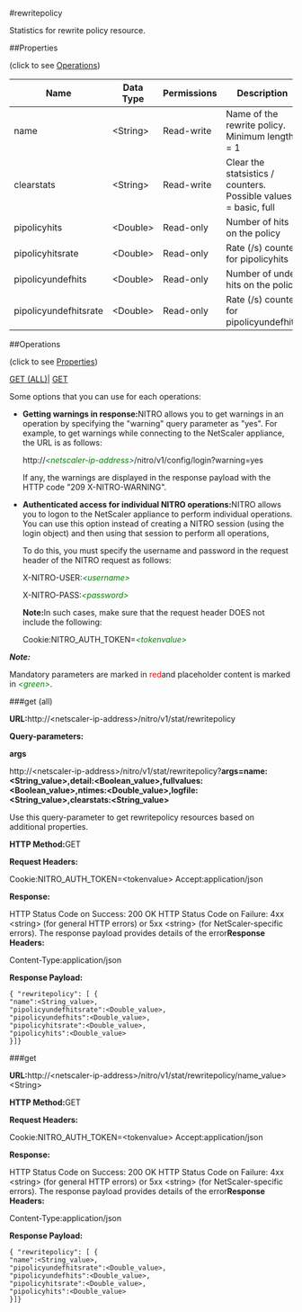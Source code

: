 #rewritepolicy

Statistics for rewrite policy resource.


##Properties 
<span>(click to see [Operations](#opera))</span>


<table><thead><tr><th>Name</th><th>Data Type</th><th>Permissions</th><th>Description</th></tr></thead><tbody><tr><td>name</td><td>&lt;String></td><td>Read-write</td><td>Name of the rewrite policy.<br>Minimum length = 1</td></tr><tr><td>clearstats</td><td>&lt;String></td><td>Read-write</td><td>Clear the statsistics / counters.<br>Possible values = basic, full</td></tr><tr><td>pipolicyhits</td><td>&lt;Double></td><td>Read-only</td><td>Number of hits on the policy</td></tr><tr><td>pipolicyhitsrate</td><td>&lt;Double></td><td>Read-only</td><td>Rate (/s) counter for pipolicyhits</td></tr><tr><td>pipolicyundefhits</td><td>&lt;Double></td><td>Read-only</td><td>Number of undef hits on the policy</td></tr><tr><td>pipolicyundefhitsrate</td><td>&lt;Double></td><td>Read-only</td><td>Rate (/s) counter for pipolicyundefhits</td></tr></tbody></table>
##Operations 
<span>(click to see [Properties](#prope))</span>


[GET (ALL)](#get-)| [GET]()


Some options that you can use for each operations:
<ul><li><p><b>Getting warnings in response:</b>NITRO allows you to get warnings in an operation by specifying the "warning" query parameter as "yes". For example, to get warnings while connecting to the NetScaler appliance, the URL is as follows:</p><p>http://<span style="color:green;font-style:italic;">&lt;netscaler-ip-address&gt;</span>/nitro/v1/config/login?warning=yes</p><p>If any, the warnings are displayed in the response payload with the HTTP code "209 X-NITRO-WARNING".</p></li><li><p><b>Authenticated access for individual NITRO operations:</b>NITRO allows you to logon to the NetScaler appliance to perform individual operations. You can use this option instead of creating a NITRO session (using the login object) and then using that session to perform all operations,</p><p>To do this, you must specify the username and password in the request header of the NITRO request as follows:</p><p>X-NITRO-USER:<span style="color:green;font-style:italic;">&lt;username&gt;</span></p><p>X-NITRO-PASS:<span style="color:green;font-style:italic;">&lt;password&gt;</span></p><p><b>Note:</b>In such cases, make sure that the request header DOES not include the following:</p><p>Cookie:NITRO_AUTH_TOKEN=<span style="color:green;font-style:italic;">&lt;tokenvalue&gt;</span></p></li></ul>



***Note:*** 
Mandatory parameters are marked in <span style="color:#FF0000;">red</span>and placeholder content is marked in <span style="color:green;font-style:italic">&lt;green&gt;</span>.

###get (all)



<b>URL:</b>http://&lt;netscaler-ip-address&gt;/nitro/v1/stat/rewritepolicy
<b>Query-parameters:</b>
<b>args</b>
http://&lt;netscaler-ip-address&gt;/nitro/v1/stat/rewritepolicy?<b>args=name:&lt;String_value&gt;,detail:&lt;Boolean_value&gt;,fullvalues:&lt;Boolean_value&gt;,ntimes:&lt;Double_value&gt;,logfile:&lt;String_value&gt;,clearstats:&lt;String_value&gt;</b>
Use this query-parameter to get rewritepolicy resources based on additional properties.



<b>HTTP Method:</b>GET
<b>Request Headers:</b>

Cookie:NITRO_AUTH_TOKEN=&lt;tokenvalue&gt;Accept:application/json

<b>Response:</b>
HTTP Status Code on Success: 200 OKHTTP Status Code on Failure: 4xx &lt;string&gt; (for general HTTP errors) or 5xx &lt;string&gt; (for NetScaler-specific errors). The response payload provides details of the error<b>Response Headers:</b>

Content-Type:application/json

<b>Response Payload: </b>```{ "rewritepolicy": [ {"name":<String_value>,"pipolicyundefhitsrate":<Double_value>,"pipolicyundefhits":<Double_value>,"pipolicyhitsrate":<Double_value>,"pipolicyhits":<Double_value>}]}```



###get



<b>URL:</b>http://&lt;netscaler-ip-address&gt;/nitro/v1/stat/rewritepolicy/name_value&gt;&lt;String&gt;
<b>HTTP Method:</b>GET
<b>Request Headers:</b>

Cookie:NITRO_AUTH_TOKEN=&lt;tokenvalue&gt;Accept:application/json

<b>Response:</b>
HTTP Status Code on Success: 200 OKHTTP Status Code on Failure: 4xx &lt;string&gt; (for general HTTP errors) or 5xx &lt;string&gt; (for NetScaler-specific errors). The response payload provides details of the error<b>Response Headers:</b>

Content-Type:application/json

<b>Response Payload: </b>```{ "rewritepolicy": [ {"name":<String_value>,"pipolicyundefhitsrate":<Double_value>,"pipolicyundefhits":<Double_value>,"pipolicyhitsrate":<Double_value>,"pipolicyhits":<Double_value>}]}```



